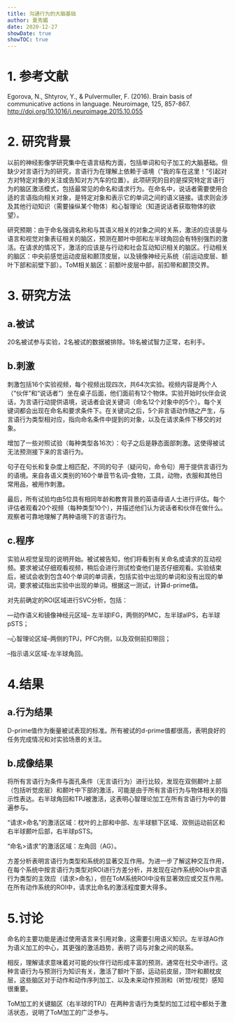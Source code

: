 ```yaml
---
title: 沟通行为的大脑基础
author: 夏秀媚
date: 2020-12-27
showDate: true
showTOC: true
---
```

# 1. 参考文献
Egorova, N., Shtyrov, Y., & Pulvermuller, F. (2016). Brain basis of communicative actions in language. Neuroimage, 125, 857-867. http://doi.org/10.1016/j.neuroimage.2015.10.055
# 2. 研究背景
以前的神经影像学研究集中在语言结构方面，包括单词和句子加工的大脑基础。但缺少对言语行为的研究，言语行为在理解上依赖于语境（“我的车在这里！”引起对方对特定对象的关注或告知对方汽车的位置）。此项研究的目的是探究特定言语行为的脑区激活模式，包括最常见的命名和请求行为。在命名中，说话者需要使用合适的言语指向相关对象，是特定对象和表示它的单词之间的语义链接。请求则会涉及其他行动知识（需要操纵某个物体）和心智理论（知道说话者获取物体的欲望）。

研究预期：由于命名强调名称和与其语义相关的对象之间的关系，激活的应该是与语言和视觉对象表征相关的脑区，预测在颞叶中部和左半球角回会有特别强烈的激活。在请求的情况下，激活的应该是与行动和社会互动知识相关的脑区。行动相关的脑区：中央前感觉运动皮层和颞顶皮层，以及镜像神经元系统（前运动皮层、额叶下部和前壁下部）。ToM相关脑区：前额叶皮层中部，前扣带和颞顶交界。
# 3. 研究方法
## a.被试
20名被试参与实验，2名被试的数据被排除。18名被试智力正常，右利手。
## b.刺激
刺激包括16个实验视频，每个视频出现四次，共64次实验。视频内容是两个人（“伙伴”和“说话者”）坐在桌子后面，他们面前有12个物体。实验开始时伙伴会说话，为言语行动提供语境，说话者会说关键词（命名12个对象中的5个）。每个关键词都会出现在命名和要求条件下。在关键词之后，5个非言语动作随之产生，与言语行为类型相对应，指向命名条件中提到的对象，以及在请求条件下移交的对象。

增加了一些对照试验（每种类型各16次）：句子之后是静态面部刺激。这使得被试无法预测接下来的言语行为。

句子在句长和复杂度上相匹配，不同的句子（疑问句，命令句）用于提供言语行为的语境。来自各语义类别的160个单音节名词–食物，工具，动物，衣服和其他日常用品，被用作刺激。

最后，所有试验均由5位具有相同年龄和教育背景的英语母语人士进行评估。每个评估者观看20个视频（每种类型10个），并描述他们认为说话者和伙伴在做什么。观察者可靠地理解了两种语境下的言语行为。

## c.程序
实验从视觉呈现的说明开始。被试被告知，他们将看到有关命名或请求的互动视频。要求被试仔细观看视频，稍后会进行测试检查他们是否仔细观看。实验结束后，被试会收到包含40个单词的单词表，包括实验中出现的单词和没有出现的单词，要求被试指出实验中出现的单词。根据这一测试，计算d-prime值。

对先前确定的ROI区域进行SVC分析，包括：

—动作语义和镜像神经元区域– 左半球IFG，两侧的PMC，左半球aIPS，右半球pSTS；

–心智理论区域–两侧的TPJ，PFC内侧，以及双侧前扣带回；

–指示语义区域-左半球角回。

# 4.结果
## a.行为结果
D-prime值作为衡量被试表现的标准。所有被试的d-prime值都很高，表明良好的任务完成情况和对实验场景的关注。

## b.成像结果
将所有言语行为条件与面孔条件（无言语行为）进行比较，发现在双侧颞叶上部（包括听觉皮层）和颞叶中下部的激活，可能是由于所有言语行为与物体相关的指示性表达。右半球角回和TPJ被激活，这表明心智理论加工在所有言语行为中的普遍参与。

“请求>命名”的激活区域：枕叶的上部和中部、左半球额下区域、双侧运动前区和右半球颞叶后部，右半球pSTS。

“命名>请求”的激活区域：左角回（AG）。

方差分析表明言语行为类型和系统的显著交互作用。为进一步了解这种交互作用，在每个系统中按言语行为类型对ROI进行方差分析，并发现在动作系统ROIs中言语行为类型的主效应（请求>命名），但在ToM系统ROI中没有显著效应或交互作用。在所有动作系统的ROI中，请求比命名的激活程度要大得多。

# 5.讨论
命名的主要功能是通过使用语言来引用对象，这需要引用语义知识。左半球AG作为语义加工的中心，其更强的激活趋势，表明了词与对象之间的联系。

相反，理解请求意味着对可能的伙伴行动形成丰富的预测，通常在社交中进行。这种言语行为与预测行为知识有关，激活了额叶下部，运动前皮层，顶叶和颞枕皮层，这些脑区对于动作和动作序列加工、以及未来动作预测和（听觉/视觉）感知很重要。


ToM加工的关键脑区（右半球的TPJ）在两种言语行为类型的加工过程中都处于激活状态，说明了ToM加工的广泛参与。













